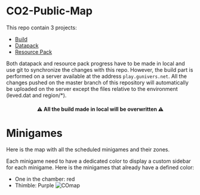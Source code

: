 # CO2-Public-Map

This repo contain 3 projects:
- [Build](https://github.com/orgs/Creative-Olympics/projects/5) 
- [Datapack](https://github.com/orgs/Creative-Olympics/projects/4)
- [Resource Pack](https://github.com/orgs/Creative-Olympics/projects/6)

Both datapack and resource pack progress have to be made in local and use git to synchronize the changes with this repo. However, the build part is performed on a server available at the address `play.gunivers.net`. All the changes pushed on the master branch of this repository will automatically be uploaded on the server except the files relative to the environment (leved.dat and region/*).

<div align=center>

#### ⚠️ All the build made in local will be overwritten ⚠️

</div>

# Minigames

Here is the map with all the scheduled minigames and their zones.

Each minigame need to have a dedicated color to display a custom sidebar for each minigame. Here is the minigames that already have a defined color:
- One in the chamber: red
- Thimble: Purple
![COmap](https://github.com/Creative-Olympics/CO2-Public-Map/assets/12165342/71e2abcd-100b-4370-9253-6b9bb50733eb)
